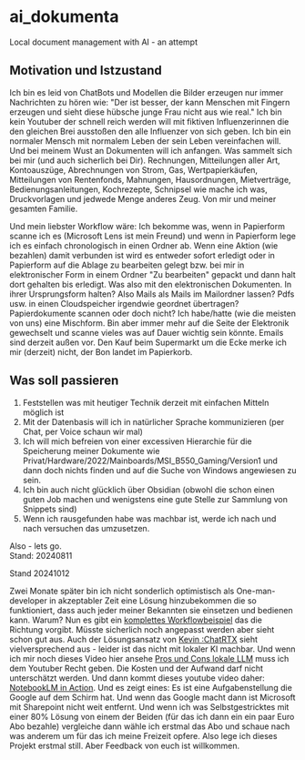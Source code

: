# ai_dokumenta
Local document management with AI - an attempt

## Motivation und Istzustand
Ich bin es leid von ChatBots und Modellen die Bilder erzeugen nur immer Nachrichten zu hören wie:
"Der ist besser, der kann Menschen mit Fingern erzeugen und sieht diese hübsche junge Frau nicht aus wie real."
Ich bin kein Youtuber der schnell reich werden will mit fiktiven Influenzerinnen die den gleichen Brei ausstoßen den alle Influenzer von sich geben.
Ich bin ein normaler Mensch mit normalem Leben der sein Leben vereinfachen will.
Und bei meinem Wust an Dokumenten will ich anfangen.
Was sammelt sich bei mir (und auch sicherlich bei Dir). Rechnungen, Mitteilungen aller Art, Kontoauszüge, Abrechnungen von Strom, Gas, Wertpapierkäufen, Mitteilungen von Rentenfonds, Mahnungen, Hausordnungen, Mietverträge, Bedienungsanleitungen, Kochrezepte, Schnipsel wie mache ich was, Druckvorlagen und jedwede Menge anderes Zeug.
Von mir und meiner gesamten Familie. 

Und mein liebster Workflow wäre:
Ich bekomme was, wenn in Papierform scanne ich es (Microsoft Lens ist mein Freund) und wenn in Papierform lege ich es einfach chronologisch in einen Ordner ab. 
Wenn eine Aktion (wie bezahlen) damit verbunden ist wird es entweder sofort erledigt oder in Papierform auf die Ablage zu bearbeiten gelegt bzw. bei mir
in elektronischer Form in einem Ordner "Zu bearbeiten" gepackt und dann halt dort gehalten bis erledigt.
Was also mit den elektronischen Dokumenten. 
In ihrer Ursprungsform halten? Also Mails als Mails im Mailordner lassen? Pdfs usw. in einen Cloudspeicher irgendwie geordnet übertragen? 
Papierdokumente scannen oder doch nicht?
Ich habe/hatte (wie die meisten von uns) eine Mischform. Bin aber immer mehr auf die Seite der Elektronik gewechselt und scanne vieles was auf Dauer wichtig sein könnte.
Emails sind derzeit außen vor. Den Kauf beim Supermarkt um die Ecke merke ich mir (derzeit) nicht, der Bon landet im Papierkorb.

## Was soll passieren

1. Feststellen was mit heutiger Technik derzeit mit einfachen Mitteln möglich ist
2. Mit der Datenbasis will ich in natürlicher Sprache kommunizieren (per Chat, per Voice schaun wir mal)
3. Ich will mich befreien von einer excessiven Hierarchie für die Speicherung meiner Dokumente wie Privat/Hardware/2022/Mainboards/MSI_B550_Gaming/Version1 und dann doch nichts finden und auf die Suche von Windows angewiesen zu sein.
4. Ich bin auch nicht glücklich über Obsidian (obwohl die schon einen guten Job machen und wenigstens eine gute Stelle zur Sammlung von Snippets sind)
5. Wenn ich rausgefunden habe was machbar ist, werde ich nach und nach versuchen das umzusetzen.

Also - lets go.  
Stand: 20240811


Stand 20241012

Zwei Monate später bin ich nicht sonderlich optimistisch als One-man-developer in akzeptabler Zeit eine Lösung hinzubekommen die so funktioniert, dass auch jeder meiner Bekannten sie einsetzen und bedienen kann.
Warum?
Nun es gibt ein [komplettes Workflowbeispiel](https://youtu.be/V_0dNE-H2gw?si=S2tYsSTMmZOkqsI3) das die Richtung vorgibt. Müsste sicherlich noch angepasst werden aber sieht schon gut aus.
Auch der Lösungsansatz von [Kevin :ChatRTX](https://youtu.be/wZ4sPUcdlO4?si=2kBOIYffyxNnbx_M) sieht vielversprechend aus - leider ist das nicht mit lokaler KI machbar.
Und wenn ich mir noch dieses Video hier ansehe  [Pros und Cons lokale LLM](https://youtu.be/EMuBqcO048E?si=8rFKPKXFMYyC0pfG) muss ich dem Youtuber Recht geben. Die Kosten und der Aufwand darf nicht unterschätzt werden.
Und dann kommt dieses youtube video daher: [NotebookLM in Action](https://youtu.be/YmVZkl6KVUs?si=-Zjqj3NkHGmmSVrr). Und es zeigt eines: Es ist eine Aufgabenstellung die Google auf dem Schirm hat. Und wenn das Google macht dann ist Microsoft mit Sharepoint nicht weit entfernt. Und wenn ich was Selbstgestricktes mit einer 80% Lösung von einem der Beiden (für das ich dann ein ein paar Euro Abo bezahle) vergleiche dann wähle ich erstmal das Abo und schaue nach was anderem um für das ich meine Freizeit opfere.
Also lege ich dieses Projekt erstmal still. Aber Feedback von euch ist willkommen.
